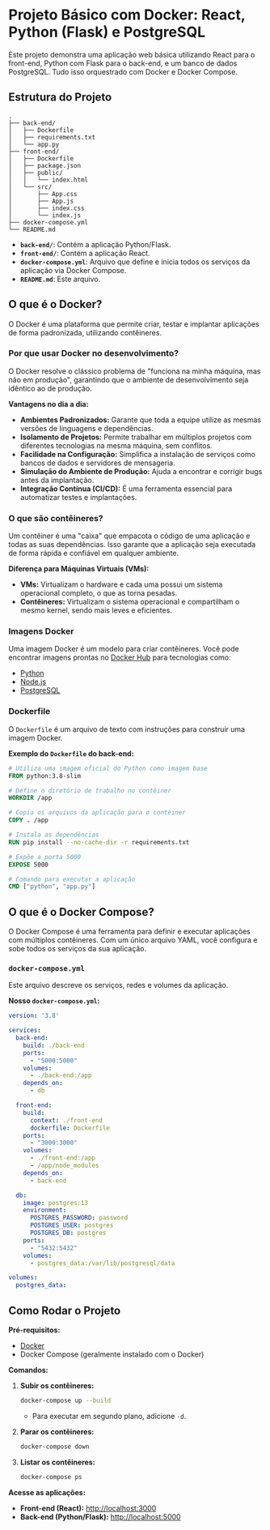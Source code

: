 # Projeto Básico com Docker: React, Python (Flask) e PostgreSQL

Este projeto demonstra uma aplicação web básica utilizando React para o front-end, Python com Flask para o back-end, e um banco de dados PostgreSQL. Tudo isso orquestrado com Docker e Docker Compose.

## Estrutura do Projeto

```
.
├── back-end/
│   ├── Dockerfile
│   ├── requirements.txt
│   └── app.py
├── front-end/
│   ├── Dockerfile
│   ├── package.json
│   ├── public/
│   │   └── index.html
│   └── src/
│       ├── App.css
│       ├── App.js
│       ├── index.css
│       └── index.js
├── docker-compose.yml
└── README.md
```

- **`back-end/`**: Contém a aplicação Python/Flask.
- **`front-end/`**: Contém a aplicação React.
- **`docker-compose.yml`**: Arquivo que define e inicia todos os serviços da aplicação via Docker Compose.
- **`README.md`**: Este arquivo.

## O que é o Docker?

O Docker é uma plataforma que permite criar, testar e implantar aplicações de forma padronizada, utilizando contêineres.

### Por que usar Docker no desenvolvimento?

O Docker resolve o clássico problema de "funciona na minha máquina, mas não em produção", garantindo que o ambiente de desenvolvimento seja idêntico ao de produção.

**Vantagens no dia a dia:**

- **Ambientes Padronizados:** Garante que toda a equipe utilize as mesmas versões de linguagens e dependências.
- **Isolamento de Projetos:** Permite trabalhar em múltiplos projetos com diferentes tecnologias na mesma máquina, sem conflitos.
- **Facilidade na Configuração:** Simplifica a instalação de serviços como bancos de dados e servidores de mensageria.
- **Simulação do Ambiente de Produção:** Ajuda a encontrar e corrigir bugs antes da implantação.
- **Integração Contínua (CI/CD):** É uma ferramenta essencial para automatizar testes e implantações.

### O que são contêineres?

Um contêiner é uma "caixa" que empacota o código de uma aplicação e todas as suas dependências. Isso garante que a aplicação seja executada de forma rápida e confiável em qualquer ambiente.

**Diferença para Máquinas Virtuais (VMs):**

- **VMs:** Virtualizam o hardware e cada uma possui um sistema operacional completo, o que as torna pesadas.
- **Contêineres:** Virtualizam o sistema operacional e compartilham o mesmo kernel, sendo mais leves e eficientes.

### Imagens Docker

Uma imagem Docker é um modelo para criar contêineres. Você pode encontrar imagens prontas no [Docker Hub](https://hub.docker.com/) para tecnologias como:

- [Python](https://hub.docker.com/_/python)
- [Node.js](https://hub.docker.com/_/node)
- [PostgreSQL](https://hub.docker.com/_/postgres)

### Dockerfile

O `Dockerfile` é um arquivo de texto com instruções para construir uma imagem Docker.

**Exemplo do `Dockerfile` do back-end:**

```dockerfile
# Utiliza uma imagem oficial do Python como imagem base
FROM python:3.8-slim

# Define o diretório de trabalho no contêiner
WORKDIR /app

# Copia os arquivos da aplicação para o contêiner
COPY . /app

# Instala as dependências
RUN pip install --no-cache-dir -r requirements.txt

# Expõe a porta 5000
EXPOSE 5000

# Comando para executar a aplicação
CMD ["python", "app.py"]
```

## O que é o Docker Compose?

O Docker Compose é uma ferramenta para definir e executar aplicações com múltiplos contêineres. Com um único arquivo YAML, você configura e sobe todos os serviços da sua aplicação.

### `docker-compose.yml`

Este arquivo descreve os serviços, redes e volumes da aplicação.

**Nosso `docker-compose.yml`:**

```yaml
version: '3.8'

services:
  back-end:
    build: ./back-end
    ports:
      - "5000:5000"
    volumes:
      - ./back-end:/app
    depends_on:
      - db

  front-end:
    build:
      context: ./front-end
      dockerfile: Dockerfile
    ports:
      - "3000:3000"
    volumes:
      - ./front-end:/app
      - /app/node_modules
    depends_on:
      - back-end

  db:
    image: postgres:13
    environment:
      POSTGRES_PASSWORD: password
      POSTGRES_USER: postgres
      POSTGRES_DB: postgres
    ports:
      - "5432:5432"
    volumes:
      - postgres_data:/var/lib/postgresql/data

volumes:
  postgres_data:
```

## Como Rodar o Projeto

**Pré-requisitos:**

- [Docker](https://www.docker.com/get-started)
- Docker Compose (geralmente instalado com o Docker)

**Comandos:**

1.  **Subir os contêineres:**

    ```bash
    docker-compose up --build
    ```

    - Para executar em segundo plano, adicione `-d`.

2.  **Parar os contêineres:**

    ```bash
    docker-compose down
    ```

3.  **Listar os contêineres:**

    ```bash
    docker-compose ps
    ```

**Acesse as aplicações:**

- **Front-end (React):** [http://localhost:3000](http://localhost:3000)
- **Back-end (Python/Flask):** [http://localhost:5000](http://localhost:5000)

